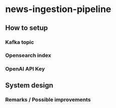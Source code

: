 # news-ingestion-pipeline

## How to setup

### Kafka topic

### Opensearch index

### OpenAI API Key

## System design

### Remarks / Possible improvements
